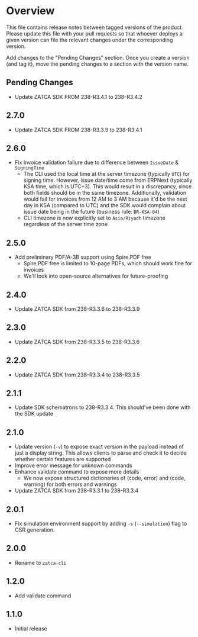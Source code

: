 # Overview

This file contains release notes between tagged versions of the product. Please update this file with your pull
requests so that whoever deploys a given version can file the relevant changes under the corresponding version.

Add changes to the "Pending Changes" section. Once you create a version (and tag it), move the pending changes
to a section with the version name.

## Pending Changes

* Update ZATCA SDK FROM 238-R3.4.1 to 238-R3.4.2

## 2.7.0

* Update ZATCA SDK FROM 238-R3.3.9 to 238-R3.4.1

## 2.6.0

* Fix Invoice validation failure due to difference between `IssueDate` & `SigningTime`
  * The CLI used the local time at the server timezone (typically `UTC`) for signing time. However, issue date/time
    come from ERPNext (typically KSA time, which is UTC+3). This would result in a discrepancy, since both fields should be
    in the same timezone. Additionally, validation would fail for invoices from 12 AM to 3 AM because it'd be the next
    day in KSA (compared to UTC) and the SDK would complain about issue date being in the future (business rule: `BR-KSA-04`)
  * CLI timezone is now explicitly set to `Asia/Riyadh` timezone regardless of the server time zone

## 2.5.0

* Add preliminary PDF/A-3B support using Spire.PDF free
  * Spire.PDF free is limited to 10-page PDFs, which should work fine for invoices
  * We'll look into open-source alternatives for future-proofing

## 2.4.0

* Update ZATCA SDK from 238-R3.3.6 to 238-R3.3.9

## 2.3.0

* Update ZATCA SDK from 238-R3.3.5 to 238-R3.3.6

## 2.2.0

* Update ZATCA SDK from 238-R3.3.4 to 238-R3.3.5

## 2.1.1

* Update SDK schematrons to 238-R3.3.4. This should've been done with the SDK update

## 2.1.0

* Update version (`-v`) to expose exact version in the payload instead of just a display string. This allows clients to
  parse and check it to decide whether certain features are supported
* Improve error message for unknown commands
* Enhance validate command to expose more details
  * We now expose structured dictionaries of (code, error) and (code, warning) for both errors and warnings
* Update ZATCA SDK from 238-R3.3.1 to 238-R3.3.4 

## 2.0.1

* Fix simulation environment support by adding `-s` (`--simulation`) flag to CSR generation.

## 2.0.0

* Rename to `zatca-cli`

## 1.2.0

* Add validate command

## 1.1.0

* Initial release
